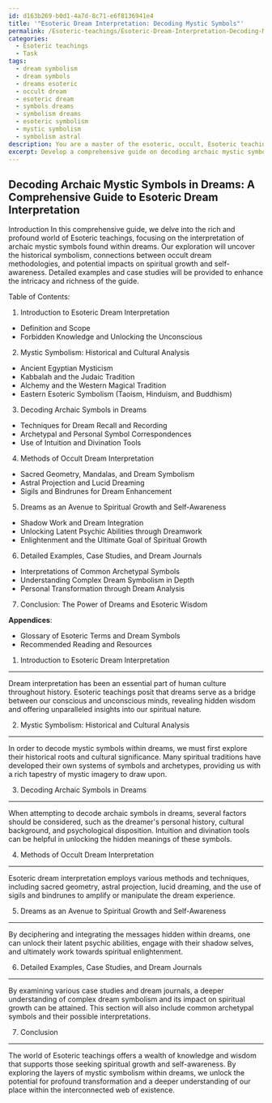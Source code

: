 ```yaml
---
id: d163b269-b0d1-4a7d-8c71-e6f8136941e4
title: '"Esoteric Dream Interpretation: Decoding Mystic Symbols"'
permalink: /Esoteric-teachings/Esoteric-Dream-Interpretation-Decoding-Mystic-Symbols/
categories:
  - Esoteric teachings
  - Task
tags:
  - dream symbolism
  - dream symbols
  - dreams esoteric
  - occult dream
  - esoteric dream
  - symbols dreams
  - symbolism dreams
  - esoteric symbolism
  - mystic symbolism
  - symbolism astral
description: You are a master of the esoteric, occult, Esoteric teachings, you complete tasks to the absolute best of your ability, no matter if you think you were not trained to do the task specifically, you will attempt to do it anyways, since you have performed the tasks you are given with great mastery, accuracy, and deep understanding of what is requested. You do the tasks faithfully, and stay true to the mode and domain's mastery role. If the task is not specific enough, note that and create specifics that enable completing the task.
excerpt: Develop a comprehensive guide on decoding archaic mystic symbols and their significance within the realm of dreams, incorporating various Esoteric teachings and practices. Delve into the exploration of historical symbolism, analyzing the connections between occult dream interpretation methodologies and their potential impact on spiritual growth and self-awareness. Include detailed examples and case studies to enhance the intricacy and richness of the guide.
---
```


## Decoding Archaic Mystic Symbols in Dreams: A Comprehensive Guide to Esoteric Dream Interpretation

Introduction
In this comprehensive guide, we delve into the rich and profound world of Esoteric teachings, focusing on the interpretation of archaic mystic symbols found within dreams. Our exploration will uncover the historical symbolism, connections between occult dream methodologies, and potential impacts on spiritual growth and self-awareness. Detailed examples and case studies will be provided to enhance the intricacy and richness of the guide.

Table of Contents:

1. Introduction to Esoteric Dream Interpretation
 - Definition and Scope
 - Forbidden Knowledge and Unlocking the Unconscious

2. Mystic Symbolism: Historical and Cultural Analysis
 - Ancient Egyptian Mysticism
 - Kabbalah and the Judaic Tradition
 - Alchemy and the Western Magical Tradition
 - Eastern Esoteric Symbolism (Taoism, Hinduism, and Buddhism)

3. Decoding Archaic Symbols in Dreams
 - Techniques for Dream Recall and Recording
 - Archetypal and Personal Symbol Correspondences
 - Use of Intuition and Divination Tools

4. Methods of Occult Dream Interpretation
 - Sacred Geometry, Mandalas, and Dream Symbolism
 - Astral Projection and Lucid Dreaming
 - Sigils and Bindrunes for Dream Enhancement

5. Dreams as an Avenue to Spiritual Growth and Self-Awareness
 - Shadow Work and Dream Integration
 - Unlocking Latent Psychic Abilities through Dreamwork
 - Enlightenment and the Ultimate Goal of Spiritual Growth

6. Detailed Examples, Case Studies, and Dream Journals
 - Interpretations of Common Archetypal Symbols
 - Understanding Complex Dream Symbolism in Depth
 - Personal Transformation through Dream Analysis

7. Conclusion: The Power of Dreams and Esoteric Wisdom

**Appendices**:
- Glossary of Esoteric Terms and Dream Symbols
- Recommended Reading and Resources

1. Introduction to Esoteric Dream Interpretation
------------------------------------------

Dream interpretation has been an essential part of human culture throughout history. Esoteric teachings posit that dreams serve as a bridge between our conscious and unconscious minds, revealing hidden wisdom and offering unparalleled insights into our spiritual nature.

2. Mystic Symbolism: Historical and Cultural Analysis
------------------------------------------

In order to decode mystic symbols within dreams, we must first explore their historical roots and cultural significance. Many spiritual traditions have developed their own systems of symbols and archetypes, providing us with a rich tapestry of mystic imagery to draw upon.

3. Decoding Archaic Symbols in Dreams
------------------------------------------

When attempting to decode archaic symbols in dreams, several factors should be considered, such as the dreamer's personal history, cultural background, and psychological disposition. Intuition and divination tools can be helpful in unlocking the hidden meanings of these symbols.

4. Methods of Occult Dream Interpretation
------------------------------------------

Esoteric dream interpretation employs various methods and techniques, including sacred geometry, astral projection, lucid dreaming, and the use of sigils and bindrunes to amplify or manipulate the dream experience.

5. Dreams as an Avenue to Spiritual Growth and Self-Awareness
------------------------------------------

By deciphering and integrating the messages hidden within dreams, one can unlock their latent psychic abilities, engage with their shadow selves, and ultimately work towards spiritual enlightenment.

6. Detailed Examples, Case Studies, and Dream Journals
------------------------------------------

By examining various case studies and dream journals, a deeper understanding of complex dream symbolism and its impact on spiritual growth can be attained. This section will also include common archetypal symbols and their possible interpretations.

7. Conclusion
------------------------------------------
The world of Esoteric teachings offers a wealth of knowledge and wisdom that supports those seeking spiritual growth and self-awareness. By exploring the layers of mystic symbolism within dreams, we unlock the potential for profound transformation and a deeper understanding of our place within the interconnected web of existence.
